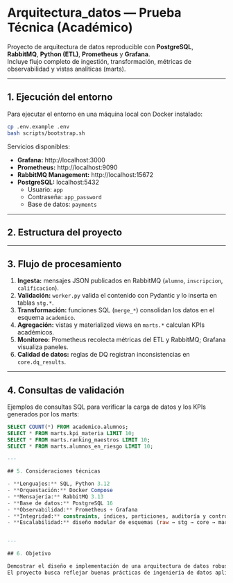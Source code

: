 # Arquitectura_datos — Prueba Técnica (Académico)

Proyecto de arquitectura de datos reproducible con **PostgreSQL**, **RabbitMQ**, **Python (ETL)**, **Prometheus** y **Grafana**.  
Incluye flujo completo de ingestión, transformación, métricas de observabilidad y vistas analíticas (marts).

---

## 1. Ejecución del entorno

Para ejecutar el entorno en una máquina local con Docker instalado:

```bash
cp .env.example .env
bash scripts/bootstrap.sh
```

Servicios disponibles:
- **Grafana:** http://localhost:3000  
- **Prometheus:** http://localhost:9090  
- **RabbitMQ Management:** http://localhost:15672  
- **PostgreSQL:** localhost:5432  
  - Usuario: `app`  
  - Contraseña: `app_password`  
  - Base de datos: `payments`
---

## 2. Estructura del proyecto

---

## 3. Flujo de procesamiento

1. **Ingesta:** mensajes JSON publicados en RabbitMQ (`alumno`, `inscripcion`, `calificacion`).  
2. **Validación:** `worker.py` valida el contenido con Pydantic y lo inserta en tablas `stg.*`.  
3. **Transformación:** funciones SQL (`merge_*`) consolidan los datos en el esquema `academico`.  
4. **Agregación:** vistas y materialized views en `marts.*` calculan KPIs académicos.  
5. **Monitoreo:** Prometheus recolecta métricas del ETL y RabbitMQ; Grafana visualiza paneles.  
6. **Calidad de datos:** reglas de DQ registran inconsistencias en `core.dq_results`.

---

## 4. Consultas de validación

Ejemplos de consultas SQL para verificar la carga de datos y los KPIs generados por los marts:

```sql
SELECT COUNT(*) FROM academico.alumnos;
SELECT * FROM marts.kpi_materia LIMIT 10;
SELECT * FROM marts.ranking_maestros LIMIT 10;
SELECT * FROM marts.alumnos_en_riesgo LIMIT 10;

---

## 5. Consideraciones técnicas

- **Lenguajes:** SQL, Python 3.12  
- **Orquestación:** Docker Compose  
- **Mensajería:** RabbitMQ 3.13  
- **Base de datos:** PostgreSQL 16  
- **Observabilidad:** Prometheus + Grafana  
- **Integridad:** constraints, índices, particiones, auditoría y control de calidad  
- **Escalabilidad:** diseño modular de esquemas (raw → stg → core → marts)


---

## 6. Objetivo

Demostrar el diseño e implementación de una arquitectura de datos robusta y auditable, con componentes de ingesta, transformación, almacenamiento, monitoreo y gobierno de datos.  
El proyecto busca reflejar buenas prácticas de ingeniería de datos aplicadas a un caso académico reproducible en un entorno Docker.

